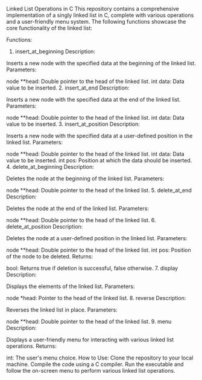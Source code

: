 Linked List Operations in C
This repository contains a comprehensive implementation of a singly linked list in C, complete with various operations and a user-friendly menu system. The following functions showcase the core functionality of the linked list:

Functions:
1. insert_at_beginning
Description:

Inserts a new node with the specified data at the beginning of the linked list.
Parameters:

node **head: Double pointer to the head of the linked list.
int data: Data value to be inserted.
2. insert_at_end
Description:

Inserts a new node with the specified data at the end of the linked list.
Parameters:

node **head: Double pointer to the head of the linked list.
int data: Data value to be inserted.
3. insert_at_position
Description:

Inserts a new node with the specified data at a user-defined position in the linked list.
Parameters:

node **head: Double pointer to the head of the linked list.
int data: Data value to be inserted.
int pos: Position at which the data should be inserted.
4. delete_at_beginning
Description:

Deletes the node at the beginning of the linked list.
Parameters:

node **head: Double pointer to the head of the linked list.
5. delete_at_end
Description:

Deletes the node at the end of the linked list.
Parameters:

node **head: Double pointer to the head of the linked list.
6. delete_at_position
Description:

Deletes the node at a user-defined position in the linked list.
Parameters:

node **head: Double pointer to the head of the linked list.
int pos: Position of the node to be deleted.
Returns:

bool: Returns true if deletion is successful, false otherwise.
7. display
Description:

Displays the elements of the linked list.
Parameters:

node *head: Pointer to the head of the linked list.
8. reverse
Description:

Reverses the linked list in place.
Parameters:

node **head: Double pointer to the head of the linked list.
9. menu
Description:

Displays a user-friendly menu for interacting with various linked list operations.
Returns:

int: The user's menu choice.
How to Use:
Clone the repository to your local machine.
Compile the code using a C compiler.
Run the executable and follow the on-screen menu to perform various linked list operations.
